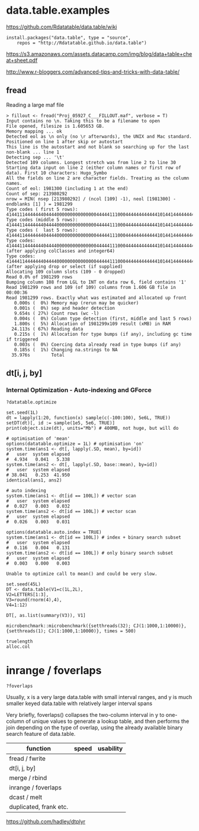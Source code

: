 # data.table.examples

https://github.com/Rdatatable/data.table/wiki
```
install.packages("data.table", type = "source",
    repos = "http://Rdatatable.github.io/data.table")
```

https://s3.amazonaws.com/assets.datacamp.com/img/blog/data+table+cheat+sheet.pdf

http://www.r-bloggers.com/advanced-tips-and-tricks-with-data-table/

## fread

Reading a large maf file
```
> fillout <- fread("Proj_05927_C___FILLOUT.maf", verbose = T)
Input contains no \n. Taking this to be a filename to open
File opened, filesize is 1.605653 GB.
Memory mapping ... ok
Detected eol as \n only (no \r afterwards), the UNIX and Mac standard.
Positioned on line 1 after skip or autostart
This line is the autostart and not blank so searching up for the last non-blank ... line 1
Detecting sep ... '\t'
Detected 109 columns. Longest stretch was from line 2 to line 30
Starting data input on line 2 (either column names or first row of data). First 10 characters: Hugo_Symbo
All the fields on line 2 are character fields. Treating as the column names.
Count of eol: 1981300 (including 1 at the end)
Count of sep: 213980292
nrow = MIN( nsep [213980292] / (ncol [109] -1), neol [1981300] - endblanks [1] ) = 1981299
Type codes ( first 5 rows): 4144111444444404444000000000000000444441110004444444444441014414444444444444444044444040000041400413333333304
Type codes (middle 5 rows): 4144411444444404444000000000000000444441110004444444444441014414444444444444444044444040000041400413333333304
Type codes (  last 5 rows): 4144411444444404444000000000000000444441110004444444444441014414444444444444444044444040000041400413333333304
Type codes: 4144411444444404444000000000000000444441110004444444444441014414444444444444444044444040000041400413333333304 (after applying colClasses and integer64)
Type codes: 4144411444444404444000000000000000444441110004444444444441014414444444444444444044444040000041400413333333304 (after applying drop or select (if supplied)
Allocating 109 column slots (109 - 0 dropped)
Read 0.0% of 1981299 rows
Bumping column 108 from LGL to INT on data row 6, field contains '1'
Read 1981299 rows and 109 (of 109) columns from 1.606 GB file in 00:00:36
Read 1981299 rows. Exactly what was estimated and allocated up front
   0.000s (  0%) Memory map (rerun may be quicker)
   0.001s (  0%) sep and header detection
   9.654s ( 27%) Count rows (wc -l)
   0.004s (  0%) Column type detection (first, middle and last 5 rows)
   1.800s (  5%) Allocation of 1981299x109 result (xMB) in RAM
  24.113s ( 67%) Reading data
   0.215s (  1%) Allocation for type bumps (if any), including gc time if triggered
   0.003s (  0%) Coercing data already read in type bumps (if any)
   0.185s (  1%) Changing na.strings to NA
  35.976s        Total
```


## dt[i, j, by]

### Internal Optimization - Auto-indexing and GForce
`?datatable.optimize`
```
set.seed(1L)
dt = lapply(1:20, function(x) sample(c(-100:100), 5e6L, TRUE))
setDT(dt)[, id := sample(1e5, 5e6, TRUE)]
print(object.size(dt), units="Mb") # 400MB, not huge, but will do

# optimisation of 'mean'
options(datatable.optimize = 1L) # optimisation 'on'
system.time(ans1 <- dt[, lapply(.SD, mean), by=id])
#   user  system elapsed 
#  4.934   0.041   5.338 
system.time(ans2 <- dt[, lapply(.SD, base::mean), by=id])
#   user  system elapsed 
# 38.041   0.253  41.950 
identical(ans1, ans2)

# auto indexing
system.time(ans1 <- dt[id == 100L]) # vector scan
#   user  system elapsed 
#  0.027   0.003   0.032 
system.time(ans2 <- dt[id == 100L]) # vector scan
#   user  system elapsed 
#  0.026   0.003   0.031 
 
options(datatable.auto.index = TRUE)
system.time(ans1 <- dt[id == 100L]) # index + binary search subset
#   user  system elapsed 
#  0.116   0.004   0.131 
system.time(ans2 <- dt[id == 100L]) # only binary search subset
#   user  system elapsed 
#  0.003   0.000   0.003 

```

`Unable to optimize call to mean() and could be very slow.`

```
set.seed(45L)
DT <- data.table(V1=c(1L,2L),
V2=LETTERS[1:3],
V3=round(rnorm(4),4),
V4=1:12)

DT[, as.list(summary(V3)), V1]
```

```
microbenchmark::microbenchmark({setthreads(32); CJ(1:1000,1:10000)}, {setthreads(1); CJ(1:1000,1:10000)}, times = 500)

truelength
alloc.col
```

# inrange / foverlaps

`?foverlaps`

Usually, x is a very large data.table with small interval ranges, and y is much smaller keyed data.table with relatively larger interval spans

Very briefly, foverlaps() collapses the two-column interval in y to one-column of unique values to generate a lookup table, and then performs the join depending on the type of overlap, using the already available binary search feature of data.table.


| function | speed | usability |
| ---- | --- | --- |
| fread / fwrite |  |  |
| dt[i, j, by] |  |  |
| merge / rbind | | |
| inrange / foverlaps |  |  |
| dcast / melt |  |  |
| duplicated, frank etc. |  |  |

https://github.com/hadley/dtplyr

